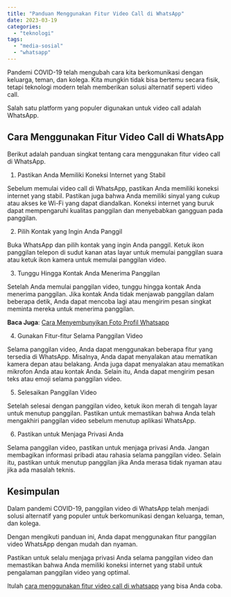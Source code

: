 ```yaml
---
title: "Panduan Menggunakan Fitur Video Call di WhatsApp"
date: 2023-03-19
categories: 
  - "teknologi"
tags: 
  - "media-sosial"
  - "whatsapp"
---
```


Pandemi COVID-19 telah mengubah cara kita berkomunikasi dengan keluarga, teman, dan kolega. Kita mungkin tidak bisa bertemu secara fisik, tetapi teknologi modern telah memberikan solusi alternatif seperti video call.

Salah satu platform yang populer digunakan untuk video call adalah WhatsApp.

## Cara Menggunakan Fitur Video Call di WhatsApp

Berikut adalah panduan singkat tentang cara menggunakan fitur video call di WhatsApp.

1. Pastikan Anda Memiliki Koneksi Internet yang Stabil

Sebelum memulai video call di WhatsApp, pastikan Anda memiliki koneksi internet yang stabil. Pastikan juga bahwa Anda memiliki sinyal yang cukup atau akses ke Wi-Fi yang dapat diandalkan. Koneksi internet yang buruk dapat mempengaruhi kualitas panggilan dan menyebabkan gangguan pada panggilan.

2. Pilih Kontak yang Ingin Anda Panggil

Buka WhatsApp dan pilih kontak yang ingin Anda panggil. Ketuk ikon panggilan telepon di sudut kanan atas layar untuk memulai panggilan suara atau ketuk ikon kamera untuk memulai panggilan video.

3. Tunggu Hingga Kontak Anda Menerima Panggilan

Setelah Anda memulai panggilan video, tunggu hingga kontak Anda menerima panggilan. Jika kontak Anda tidak menjawab panggilan dalam beberapa detik, Anda dapat mencoba lagi atau mengirim pesan singkat meminta mereka untuk menerima panggilan.

**Baca Juga**: [Cara Menyembunyikan Foto Profil Whatsapp](https://ajiekusumadhany.com/cara-menyembunyikan-foto-profil-whatsapp/)

4. Gunakan Fitur-fitur Selama Panggilan Video

Selama panggilan video, Anda dapat menggunakan beberapa fitur yang tersedia di WhatsApp. Misalnya, Anda dapat menyalakan atau mematikan kamera depan atau belakang. Anda juga dapat menyalakan atau mematikan mikrofon Anda atau kontak Anda. Selain itu, Anda dapat mengirim pesan teks atau emoji selama panggilan video.

5. Selesaikan Panggilan Video

Setelah selesai dengan panggilan video, ketuk ikon merah di tengah layar untuk menutup panggilan. Pastikan untuk memastikan bahwa Anda telah mengakhiri panggilan video sebelum menutup aplikasi WhatsApp.

6. Pastikan untuk Menjaga Privasi Anda

Selama panggilan video, pastikan untuk menjaga privasi Anda. Jangan membagikan informasi pribadi atau rahasia selama panggilan video. Selain itu, pastikan untuk menutup panggilan jika Anda merasa tidak nyaman atau jika ada masalah teknis.

## Kesimpulan

Dalam pandemi COVID-19, panggilan video di WhatsApp telah menjadi solusi alternatif yang populer untuk berkomunikasi dengan keluarga, teman, dan kolega.

Dengan mengikuti panduan ini, Anda dapat menggunakan fitur panggilan video WhatsApp dengan mudah dan nyaman.

Pastikan untuk selalu menjaga privasi Anda selama panggilan video dan memastikan bahwa Anda memiliki koneksi internet yang stabil untuk pengalaman panggilan video yang optimal.

Itulah [cara menggunakan fitur video call di whatsapp](https://faq.whatsapp.com/1862285217468140?cms_platform=android&helpref=faq_content) yang bisa Anda coba.
